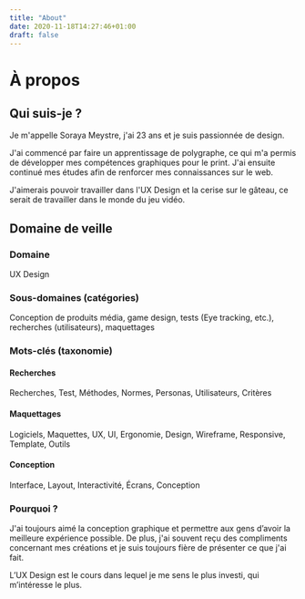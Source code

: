 ```yaml
---
title: "About"
date: 2020-11-18T14:27:46+01:00
draft: false
---
```


# À propos

## Qui suis-je ?

Je m'appelle Soraya Meystre, j'ai 23 ans et je suis passionnée de design. 

J'ai commencé par faire un apprentissage de polygraphe, ce qui m'a permis de développer mes compétences graphiques pour le print. J'ai ensuite continué mes études afin de renforcer mes connaissances sur le web. 

J'aimerais pouvoir travailler dans l'UX Design et la cerise sur le gâteau, ce serait de travailler dans le monde du jeu vidéo.

## Domaine de veille

### Domaine

UX Design

### Sous-domaines (catégories)

Conception de produits média, game design, tests (Eye tracking, etc.), recherches (utilisateurs), maquettages 

### Mots-clés (taxonomie)

#### Recherches

Recherches, Test, Méthodes, Normes, Personas, Utilisateurs, Critères

#### Maquettages

Logiciels, Maquettes, UX, UI, Ergonomie, Design, Wireframe, Responsive, Template, Outils

#### Conception

Interface, Layout, Interactivité, Écrans, Conception

### Pourquoi ?

J'ai toujours aimé la conception graphique et permettre aux gens d’avoir la meilleure expérience possible. De plus, j'ai souvent reçu des compliments concernant mes créations et je suis toujours fière de présenter ce que j'ai fait. 

L’UX Design est le cours dans lequel je me sens le plus investi, qui m’intéresse le plus. 
